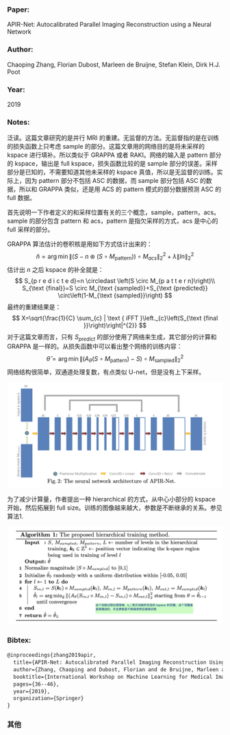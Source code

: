 ### Paper:

APIR-Net: Autocalibrated Parallel Imaging Reconstruction using a Neural Network

### Author:

Chaoping Zhang, Florian Dubost, Marleen de Bruijne, Stefan Klein, Dirk H.J. Poot

### Year:

2019

### Notes:

泛读。这篇文章研究的是并行 MRI 的重建。无监督的方法。无监督指的是在训练的损失函数上只考虑 sample 的部分。这篇文章用的网络目的是将未采样的 kspace 进行填补。所以类似于 GRAPPA 或者 RAKI。网络的输入是 pattern 部分的 kspace，输出是 full kspace，损失函数比较的是 sample 部分的误差。采样部分是已知的，不需要知道其他未采样的 kspace 真值，所以是无监督的训练。实际上，因为 pattern 部分不包括 ASC 的数据，而 sample 部分包括 ASC 的数据，所以和 GRAPPA 类似，还是用 ACS 的 pattern 模式的部分数据预测 ASC 的 full 数据。

首先说明一下作者定义的和采样位置有关的三个概念，sample，pattern，acs。sample 的部分包含 pattern 和 acs，pattern 是指欠采样的方式，acs 是中心的 full 采样的部分。

GRAPPA 算法估计的卷积核是用如下方式估计出来的：
$$
\hat{n}=\arg \min \left\|\left(S-n \circledast \left(S \circ M_{\text {pattern}}\right)\right) \circ M_{a c s}\right\|_{2}^{2}+\lambda\|I n\|_{2}^{2}
$$
估计出 $n$ 之后 kspace 的补全就是：
$$
S_{p r e d i c t e d}=n \circledast \left(S \circ M_{p a t t e r n}\right)\\
S_{\text {final}}=S \circ M_{\text {sampled}}+S_{\text {predicted}} \circ\left(1-M_{\text {sampled}}\right)
$$
最终的重建结果是：
$$
X=\sqrt{\frac{1}{C} \sum_{c} | \text { iFFT }\left._{c}\left(S_{\text {final }}\right)\right|^{2}}
$$
对于这篇文章而言，只有 $S_{predict}$ 的部分使用了网络来生成，其它部分的计算和 GRAPPA 是一样的。从损失函数中可以看出整个网络的训练内容：
$$
\hat{\theta}=\arg \min \left\|\left(A_{\theta}\left(S \circ M_{\text {pattern}}\right)-S\right) \circ M_{\text {sampled}}\right\|_{2}^{2}
$$
网络结构很简单，双通道处理复数，有点类似 U-net，但是没有上下采样。

<img src="https://raw.githubusercontent.com/Theodore-PKU/pictures/master/20200321200326.png"/>

为了减少计算量，作者提出一种 hierarchical 的方式，从中心小部分的 kspace 开始，然后拓展到 full size。训练的图像越来越大，参数是不断继承的关系。参见算法1.

<img src= "https://raw.githubusercontent.com/Theodore-PKU/pictures/master/20200321200227.png" >

### Bibtex:

```latex
@inproceedings{zhang2019apir,
  title={APIR-Net: Autocalibrated Parallel Imaging Reconstruction Using a Neural Network},
  author={Zhang, Chaoping and Dubost, Florian and de Bruijne, Marleen and Klein, Stefan and Poot, Dirk HJ},
  booktitle={International Workshop on Machine Learning for Medical Image Reconstruction},
  pages={36--46},
  year={2019},
  organization={Springer}
}
```

### 其他

